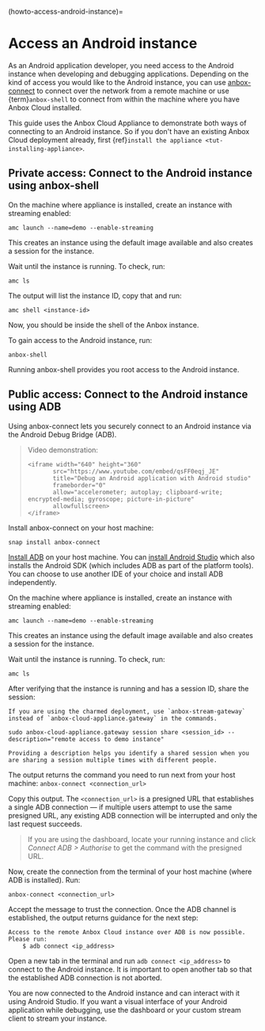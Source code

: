 (howto-access-android-instance)=
# Access an Android instance

As an Android application developer, you need access to the Android instance when developing and debugging applications. Depending on the kind of access you would like to the Android instance, you can use [anbox-connect](https://snapcraft.io/anbox-connect) to connect over the network from a remote machine or use {term}`anbox-shell` to connect from within the machine where you have Anbox Cloud installed.

This guide uses the Anbox Cloud Appliance to demonstrate both ways of connecting to an Android instance. So if you don't have an existing Anbox Cloud deployment already, first {ref}`install the appliance <tut-installing-appliance>`.

## Private access: Connect to the Android instance using anbox-shell

On the machine where appliance is installed, create an instance with streaming enabled:

    amc launch --name=demo --enable-streaming

This creates an instance using the default image available and also creates a session for the instance.

Wait until the instance is running. To check, run:

    amc ls

The output will list the instance ID, copy that and run:

    amc shell <instance-id>

Now, you should be inside the shell of the Anbox instance.

To gain access to the Android instance, run:

    anbox-shell

Running anbox-shell provides you root access to the Android instance.

## Public access: Connect to the Android instance using ADB

Using anbox-connect lets you securely connect to an Android instance via the Android Debug Bridge (ADB).

> Video demonstration:
> ```{raw} html
> <iframe width="640" height="360"
>        src="https://www.youtube.com/embed/qsFF0eqj_JE"
>        title="Debug an Android application with Android studio"
>        frameborder="0"
>        allow="accelerometer; autoplay; clipboard-write; encrypted-media; gyroscope; picture-in-picture"
>        allowfullscreen>
> </iframe>
> ```

Install anbox-connect on your host machine:

    snap install anbox-connect

[Install ADB](https://developer.android.com/studio/releases/platform-tools) on your host machine. You can [install Android Studio](https://developer.android.com/studio) which also installs the Android SDK (which includes ADB as part of the platform tools). You can choose to use another IDE of your choice and install ADB independently.

On the machine where appliance is installed, create an instance with streaming enabled:

    amc launch --name=demo --enable-streaming

This creates an instance using the default image available and also creates a session for the instance.

Wait until the instance is running. To check, run:

    amc ls

After verifying that the instance is running and has a session ID, share the session:

```{note}
If you are using the charmed deployment, use `anbox-stream-gateway` instead of `anbox-cloud-appliance.gateway` in the commands.
```

    sudo anbox-cloud-appliance.gateway session share <session_id> --description="remote access to demo instance"

```{tip}
Providing a description helps you identify a shared session when you are sharing a session multiple times with different people. 
```

The output returns the command you need to run next from your host machine: `anbox-connect <connection_url>`

Copy this output. The `<connection_url>` is a presigned URL that establishes a single ADB connection — if multiple users attempt to use the same presigned URL, any existing ADB connection will be interrupted and only the last request succeeds.

> If you are using the dashboard, locate your running instance and click *Connect ADB > Authorise* to get the command with the presigned URL.

Now, create the connection from the terminal of your host machine (where ADB is installed). Run:

    anbox-connect <connection_url>

Accept the message to trust the connection. Once the ADB channel is established, the output returns guidance for the next step:

    Access to the remote Anbox Cloud instance over ADB is now possible. Please run:
        $ adb connect <ip_address>

Open a new tab in the terminal and run `adb connect <ip_address>` to connect to the Android instance. It is important to open another tab so that the established ADB connection is not aborted.

You are now connected to the Android instance and can interact with it using Android Studio. If you want a visual interface of your Android application while debugging, use the dashboard or your custom stream client to stream your instance.
